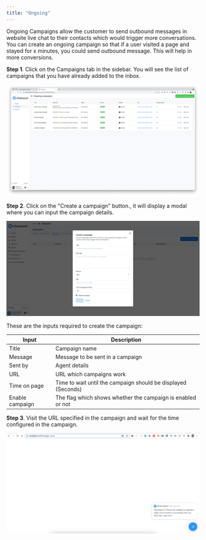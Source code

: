 ```yaml
---
title: "Ongoing"
---
```


Ongoing Campaigns allow the customer to send outbound messages in website live chat  to their contacts which would trigger more conversations. You can create an ongoing campaign so that if a user visited a page and stayed for x minutes, you could send outbound message. This will help in more conversions.


**Step 1**. Click on the Campaigns tab in the sidebar. You will see the list of campaigns that you have already added to the inbox.

![campaign](../images/ongoing.png)


**Step 2**. Click on the "Create a campaign" button., it will display a modal where you can input the campaign details.

![add-a-campaign](../images/add-campaign.png)


These are the inputs required to create the campaign:
<div class="table table-striped">

| Input        | Description
--------------------------------------------------------------------------------------------------------------------- | ---------------------------------------------------------------------------------------------- |
| Title | Campaign name
| Message | Message to be sent in a campaign
| Sent by | Agent details
| URL | URL which campaigns work
| Time on page | Time to wait until the campaign should be displayed (Seconds)
| Enable campaign | The flag which shows whether the campaign is enabled or not

</div>

**Step 3**. Visit the URL specified in the campaign and wait for the time configured in the campaign.

![add-a-campaign](../images/campaign-message.png)

